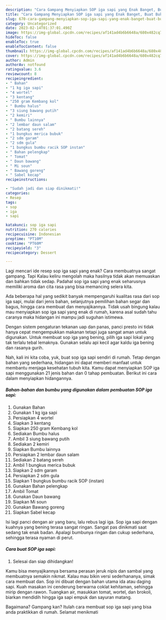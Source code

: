 ```yaml
---
description: "Cara Gampang Menyiapkan SOP iga sapi yang Enak Banget, Buat Buka Puasa Menggugah Selera"
title: "Cara Gampang Menyiapkan SOP iga sapi yang Enak Banget, Buat Buka Puasa Menggugah Selera"
slug: 670-cara-gampang-menyiapkan-sop-iga-sapi-yang-enak-banget-buat-buka-puasa-menggugah-selera
category: Uncategorized
date: 2023-02-14T01:37:01.490Z
image: https://img-global.cpcdn.com/recipes/af141ad4b6b6648a/680x482cq70/sop-iga-sapi-foto-resep-utama.jpg
hideToc: false
enableToc: true
enableTocContent: false
thumbnail: https://img-global.cpcdn.com/recipes/af141ad4b6b6648a/680x482cq70/sop-iga-sapi-foto-resep-utama.jpg
cover: https://img-global.cpcdn.com/recipes/af141ad4b6b6648a/680x482cq70/sop-iga-sapi-foto-resep-utama.jpg
author: Admin
authorAv: notfound
ratingvalue: 3.6
reviewcount: 8
recipeingredient:
- " Bahan"
- "1 kg iga sapi"
- "4 wortel"
- "3 kentang"
- "250 gram Kembang kol"
- " Bumbu halus"
- "3 siung bawang putih"
- "2 kemiri"
- " Bumbu lainnya"
- "2 lembar daun salam"
- "2 batang sereh"
- "1 bungkus merica bubuk"
- "2 sdm garam"
- "2 sdm gula"
- "1 bungkus bumbu racik SOP instan"
- " Bahan pelengkap"
- " Tomat"
- " Daun bawang"
- " Mi soun"
- " Bawang goreng"
- " Sabel kecap"
recipeinstructions:

- "Sudah jadi dan siap dinikmati!"
categories:
- Resep
tags:
- sop
- iga
- sapi

katakunci: sop iga sapi 
nutrition: 270 calories
recipecuisine: Indonesian
preptime: "PT10M"
cooktime: "PT60M"
recipeyield: "3"
recipecategory: Dessert

---
```



Lagi mencari ide resep sop iga sapi yang enak? Cara membuatnya sangat gampang. Tapi Kalau keliru mengolah maka hasilnya tidak akan memuaskan dan bahkan tidak sedap. Padahal sop iga sapi yang enak seharusnya memiliki aroma dan cita rasa yang bisa memancing selera kita.


Ada beberapa hal yang sedikit banyak mempengaruhi kualitas rasa dari sop iga sapi, mulai dari jenis bahan, selanjutnya pemilihan bahan segar dan bagus, hingga cara membuat dan menyajikannya. Tidak usah bingung kalau mau menyiapkan sop iga sapi yang enak di rumah, karena asal sudah tahu caranya maka hidangan ini mampu jadi suguhan istimewa.

Dengan sistem pengaturan tekanan uap dan panas, panci presto ini tidak hanya cepat mengempukkan makanan tetapi juga sangat aman untuk digunakan. Untuk membuat sop iga yang bening, pilih iga sapi lokal yang tak terlalu tebal lemaknya. Gunakan selalu api kecil agar kaldu iga bening dan rasanya gurih.


Nah, kali ini kita coba, yuk, buat sop iga sapi sendiri di rumah. Tetap dengan bahan yang sederhana, hidangan ini dapat memberi manfaat untuk membantu menjaga kesehatan tubuh kita. Kamu dapat menyiapkan SOP iga sapi menggunakan 21 jenis bahan dan 0 tahap pembuatan. Berikut ini cara dalam menyiapkan hidangannya.

<!--inarticleads1-->

##### Bahan-bahan dan bumbu yang digunakan dalam pembuatan SOP iga sapi:

1. Gunakan  Bahan
1. Gunakan 1 kg iga sapi
1. Persiapkan 4 wortel
1. Siapkan 3 kentang
1. Siapkan 250 gram Kembang kol
1. Sediakan  Bumbu halus
1. Ambil 3 siung bawang putih
1. Sediakan 2 kemiri
1. Siapkan  Bumbu lainnya
1. Persiapkan 2 lembar daun salam
1. Sediakan 2 batang sereh
1. Ambil 1 bungkus merica bubuk
1. Siapkan 2 sdm garam
1. Persiapkan 2 sdm gula
1. Siapkan 1 bungkus bumbu racik SOP (instan)
1. Gunakan  Bahan pelengkap
1. Ambil  Tomat
1. Gunakan  Daun bawang
1. Siapkan  Mi soun
1. Gunakan  Bawang goreng
1. Siapkan  Sabel kecap


Isi lagi panci dengan air yang baru, lalu rebus lagi iga. Sop iga sapi dengan kuahnya yang bening terasa sangat ringan. Sangat pas dinikmati saat sedang tak enak badan. Apalagi bumbunya ringan dan cukup sederhana, sehingga terasa nyaman di perut. 

<!--inarticleads2-->

##### Cara buat SOP iga sapi:


1. Selesai dan siap dihidangkan!

Kamu bisa menyajikannya bersama perasan jeruk nipis dan sambal yang membuatnya semakin nikmat. Kalau mau bikin versi sederhananya, simak cara membuat dan. Sop ini dibuat dengan bahan utama ida atau daging sapi. Kuah masakan ini cenderung berwarna coklat kehitaman, sehingga mirip dengan rawon. Tuangkan air, masukkan tomat, wortel, dan brokoli, biarkan mendidih hingga iga sapi empuk dan sayuran matang. 

Bagaimana? Gampang kan? Itulah cara membuat sop iga sapi yang bisa anda praktikkan di rumah. Selamat menikmati

